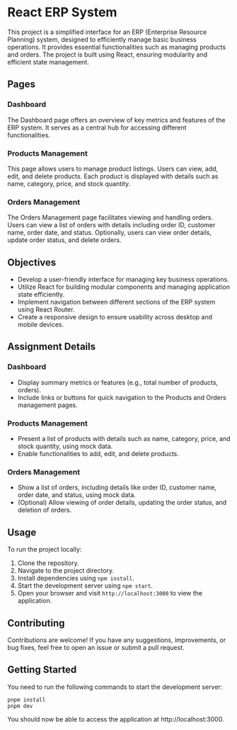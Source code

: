# React ERP System

This project is a simplified interface for an ERP (Enterprise Resource Planning) system, designed to efficiently manage basic business operations. It provides essential functionalities such as managing products and orders. The project is built using React, ensuring modularity and efficient state management.

## Pages

### Dashboard
The Dashboard page offers an overview of key metrics and features of the ERP system. It serves as a central hub for accessing different functionalities.

### Products Management
This page allows users to manage product listings. Users can view, add, edit, and delete products. Each product is displayed with details such as name, category, price, and stock quantity.

### Orders Management
The Orders Management page facilitates viewing and handling orders. Users can view a list of orders with details including order ID, customer name, order date, and status. Optionally, users can view order details, update order status, and delete orders.

## Objectives
- Develop a user-friendly interface for managing key business operations.
- Utilize React for building modular components and managing application state efficiently.
- Implement navigation between different sections of the ERP system using React Router.
- Create a responsive design to ensure usability across desktop and mobile devices.

## Assignment Details
### Dashboard
- Display summary metrics or features (e.g., total number of products, orders).
- Include links or buttons for quick navigation to the Products and Orders management pages.

### Products Management
- Present a list of products with details such as name, category, price, and stock quantity, using mock data.
- Enable functionalities to add, edit, and delete products.

### Orders Management
- Show a list of orders, including details like order ID, customer name, order date, and status, using mock data.
- (Optional) Allow viewing of order details, updating the order status, and deletion of orders.

## Usage
To run the project locally:

1. Clone the repository.
2. Navigate to the project directory.
3. Install dependencies using `npm install`.
4. Start the development server using `npm start`.
5. Open your browser and visit `http://localhost:3000` to view the application.

## Contributing
Contributions are welcome! If you have any suggestions, improvements, or bug fixes, feel free to open an issue or submit a pull request.


## Getting Started

You need to run the following commands to start the development server:

```
pnpm install
pnpm dev
```

You should now be able to access the application at http://localhost:3000.
